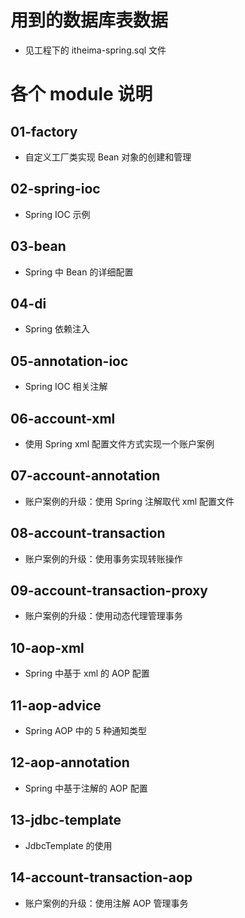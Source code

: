 # 用到的数据库表数据
* 见工程下的 itheima-spring.sql 文件
# 各个 module 说明
## 01-factory
* 自定义工厂类实现 Bean 对象的创建和管理
## 02-spring-ioc
* Spring IOC 示例
## 03-bean
* Spring 中 Bean 的详细配置
## 04-di
* Spring 依赖注入
## 05-annotation-ioc
* Spring IOC 相关注解
## 06-account-xml
* 使用 Spring xml 配置文件方式实现一个账户案例
## 07-account-annotation
* 账户案例的升级：使用 Spring 注解取代 xml 配置文件
## 08-account-transaction
* 账户案例的升级：使用事务实现转账操作
## 09-account-transaction-proxy
* 账户案例的升级：使用动态代理管理事务
## 10-aop-xml
* Spring 中基于 xml 的 AOP 配置
## 11-aop-advice
* Spring AOP 中的 5 种通知类型
## 12-aop-annotation
* Spring 中基于注解的 AOP 配置
## 13-jdbc-template
* JdbcTemplate 的使用
## 14-account-transaction-aop
* 账户案例的升级：使用注解 AOP 管理事务